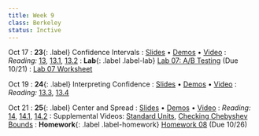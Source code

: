 ```yaml
---
title: Week 9
class: Berkeley
status: Inctive
---
```


Oct 17
: **23**{: .label} Confidence Intervals
  : [Slides](https://docs.google.com/presentation/d/1k-ZR3NUQmgW7sKVi7UOQgepn8Ut3q9ynIX_s4bI79KY/edit?usp=sharing) &#8226; [Demos](https://data8.datahub.berkeley.edu/hub/user-redirect/git-pull?repo=https%3A%2F%2Fgithub.com%2Fdata-8%2Fmaterials-fa22&urlpath=tree%2Fmaterials-fa22%2Flec%2Flec23.ipynb&branch=main) &#8226; [Video](https://youtu.be/ZxDnq4uiC7E)
: *Reading:* [13](https://inferentialthinking.com/chapters/13/Estimation.html), [13.1](https://inferentialthinking.com/chapters/13/1/Percentiles.html), [13.2](https://inferentialthinking.com/chapters/13/2/Bootstrap.html)
: **Lab**{: .label .label-lab} [Lab 07: A/B Testing](https://data8.datahub.berkeley.edu/hub/user-redirect/git-pull?repo=https%3A%2F%2Fgithub.com%2Fdata-8%2Fmaterials-fa22&urlpath=retro%2Ftree%2Fmaterials-fa22%2Fmaterials%2Ffa22%2Flab%2Flab07%2Flab07.ipynb&branch=main) (Due 10/21)
  : [Lab 07 Worksheet](https://drive.google.com/file/d/1u4z0_j1TD5ynITGAHGHWITp4ypiRj6Zb/view)

Oct 19
: **24**{: .label} Interpreting Confidence
  : [Slides](https://docs.google.com/presentation/d/1xK-zo57sJBN8I1A2eMCOxwOMBBUWAE-Fm5kC4pg35Kg/edit?usp=sharing) &#8226; [Demos](https://data8.datahub.berkeley.edu/hub/user-redirect/git-pull?repo=https%3A%2F%2Fgithub.com%2Fdata-8%2Fmaterials-fa22&urlpath=tree%2Fmaterials-fa22%2Flec%2Flec24.ipynb&branch=main) &#8226; [Video](https://youtu.be/UWpNn3yRiyU)
: *Reading:* [13.3](https://inferentialthinking.com/chapters/13/3/Confidence_Intervals.html), [13.4](https://inferentialthinking.com/chapters/13/4/Using_Confidence_Intervals.html)

Oct 21
: **25**{: .label} Center and Spread
  : [Slides](https://docs.google.com/presentation/d/1qHyR2qUr-sJxj3klh_anNwMzuqyhci_M31VH66E82fs/edit#slide=id.gfa02afa6a6_2_28) &#8226; [Demos](https://data8.datahub.berkeley.edu/hub/user-redirect/git-pull?repo=https%3A%2F%2Fgithub.com%2Fdata-8%2Fmaterials-fa22&urlpath=retro%2Ftree%2Fmaterials-fa22%2Flec%2Flec25.ipynb&branch=main)  &#8226; [Video](https://youtu.be/N74kcEmSrW4)
: *Reading:* [14](https://inferentialthinking.com/chapters/14/Why_the_Mean_Matters.html), [14.1](https://inferentialthinking.com/chapters/14/1/Properties_of_the_Mean.html), [14.2](https://inferentialthinking.com/chapters/14/2/Variability.html)
  : Supplemental Videos: [Standard Units](https://youtu.be/5R7D1a8ek-w), [Checking Chebyshev Bounds](https://youtu.be/Cl01jt8e0JI) 
: **Homework**{: .label .label-homework} [Homework 08](https://data8.datahub.berkeley.edu/hub/user-redirect/git-pull?repo=https%3A%2F%2Fgithub.com%2Fdata-8%2Fmaterials-fa22&urlpath=tree%2Fmaterials-fa22%2Fmaterials%2Ffa22%2Fhw%2Fhw08%2Fhw08.ipynb&branch=main) (Due 10/26)
